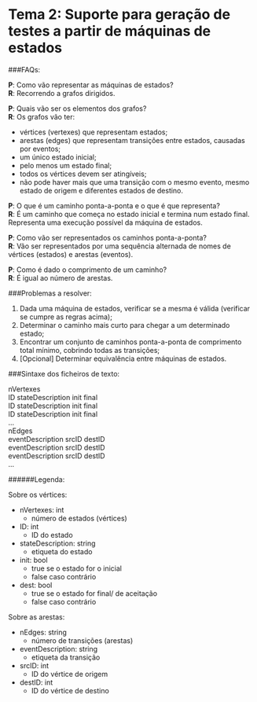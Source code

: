 Tema 2: Suporte para geração de testes a partir de máquinas de estados
======================================================================

###FAQs:

**P**: Como vão representar as máquinas de estados?  
**R**: Recorrendo a grafos dirigidos.

**P**: Quais vão ser os elementos dos grafos?  
**R**: Os grafos vão ter:
* vértices (vertexes) que representam estados;
* arestas (edges) que representam transições entre estados, causadas por eventos;
* um único estado inicial;
* pelo menos um estado final;
* todos os vértices devem ser atingíveis;
* não pode haver mais que uma transição com o mesmo evento, mesmo estado de origem e diferentes estados de destino.

**P**: O que é um caminho ponta-a-ponta e o que é que representa?  
**R**: É um caminho que começa no estado inicial e termina num estado final. Representa uma execução possível da máquina de estados.

**P**: Como vão ser representados os caminhos ponta-a-ponta?  
**R**: Vão ser representados por uma sequência alternada de nomes de vértices (estados) e arestas (eventos).

**P**: Como é dado o comprimento de um caminho?  
**R**: É igual ao número de arestas.

###Problemas a resolver:

1. Dada uma máquina de estados, verificar se a mesma é válida (verificar se cumpre as regras acima);
2. Determinar o caminho mais curto para chegar a um determinado estado;
3. Encontrar um conjunto de caminhos ponta-a-ponta de comprimento total mínimo, cobrindo todas as transições;
4. [Opcional] Determinar equivalência entre máquinas de estados.

###Sintaxe dos ficheiros de texto:

nVertexes  
ID stateDescription init final  
ID stateDescription init final  
ID stateDescription init final  
...  
nEdges  
eventDescription srcID destID  
eventDescription srcID destID  
eventDescription srcID destID  
...

######Legenda:

Sobre os vértices:
- nVertexes: int
  - número de estados (vértices)
- ID: int
  - ID do estado
- stateDescription: string
  - etiqueta do estado
- init: bool
  - true se o estado for o inicial
  - false caso contrário
- dest: bool
  - true se o estado for final/ de aceitação
  - false caso contrário

Sobre as arestas:
- nEdges: string
  - número de transições (arestas)
- eventDescription: string
  - etiqueta da transição
- srcID: int
  - ID do vértice de origem
- destID: int
  - ID do vértice de destino
